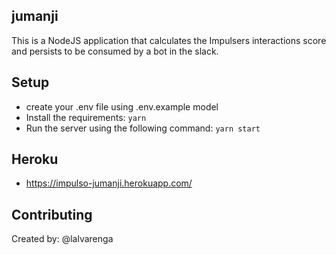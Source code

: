 ## jumanji

This is a NodeJS application that calculates the Impulsers interactions score and persists to be consumed by a bot in the slack.

## Setup

- create your .env file using .env.example model
- Install the requirements: `yarn`
- Run the server using the following command: `yarn start`

## Heroku

- https://impulso-jumanji.herokuapp.com/

## Contributing

Created by: @lalvarenga
